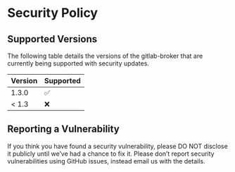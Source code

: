 # Security Policy

## Supported Versions

The following table details the versions of the gitlab-broker that are currently being supported with security updates.

| Version | Supported          |
| ------- | ------------------ |
| 1.3.0   | :white_check_mark: |
| < 1.3   | :x:                |

## Reporting a Vulnerability

If you think you have found a security vulnerability, please DO NOT disclose it publicly until we’ve had a chance to fix it.
Please don’t report security vulnerabilities using GitHub issues, instead email us with the details.
